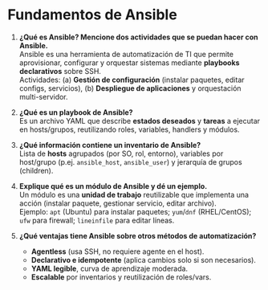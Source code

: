 # Fundamentos de Ansible

1. **¿Qué es Ansible? Mencione dos actividades que se puedan hacer con Ansible.**  
   Ansible es una herramienta de automatización de TI que permite aprovisionar, configurar y orquestar sistemas mediante **playbooks declarativos** sobre SSH.  
   Actividades: (a) **Gestión de configuración** (instalar paquetes, editar configs, servicios), (b) **Despliegue de aplicaciones** y orquestación multi-servidor.

2. **¿Qué es un playbook de Ansible?**  
   Es un archivo YAML que describe **estados deseados** y **tareas** a ejecutar en hosts/grupos, reutilizando roles, variables, handlers y módulos.

3. **¿Qué información contiene un inventario de Ansible?**  
   Lista de **hosts** agrupados (por SO, rol, entorno), variables por host/grupo (p.ej. `ansible_host`, `ansible_user`) y jerarquía de grupos (children).

4. **Explique qué es un módulo de Ansible y dé un ejemplo.**  
   Un módulo es una **unidad de trabajo** reutilizable que implementa una acción (instalar paquete, gestionar servicio, editar archivo).  
   Ejemplo: `apt` (Ubuntu) para instalar paquetes; `yum`/`dnf` (RHEL/CentOS); `ufw` para firewall; `lineinfile` para editar líneas.

5. **¿Qué ventajas tiene Ansible sobre otros métodos de automatización?**  
   - **Agentless** (usa SSH, no requiere agente en el host).  
   - **Declarativo e idempotente** (aplica cambios solo si son necesarios).  
   - **YAML legible**, curva de aprendizaje moderada.  
   - **Escalable** por inventarios y reutilización de roles/vars.